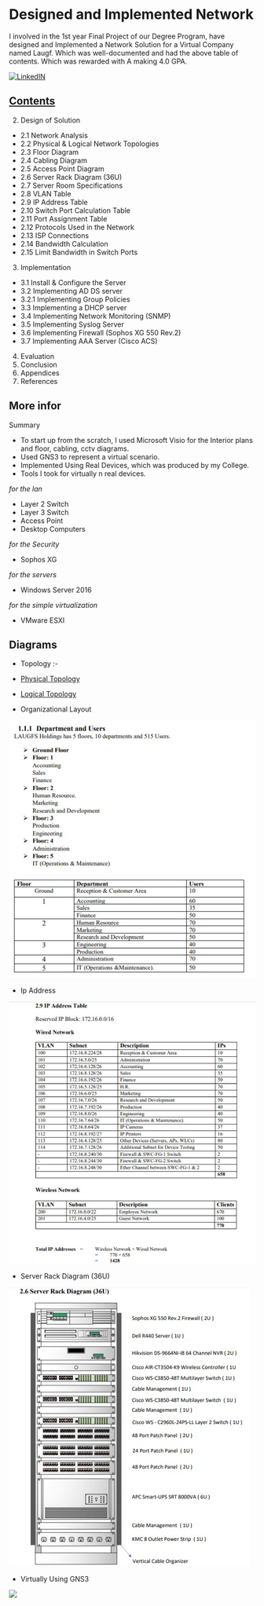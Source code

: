 # Designed and Implemented Network

I involved in the 1st year Final Project of our Degree Program, have designed and Implemented a Network Solution for a Virtual Company named Laugf. Which was well-documented and had the above table of contents. Which was rewarded with A making 4.0 GPA.

[![LinkedIN](https://img.shields.io/badge/LinkedIn-0077B5?style=for-the-badge&logo=linkedin&logoColor=white)](https://www.linkedin.com/in/jadhusan24/)

## [Contents](./Contents/Contents.pdf)
2. Design of Solution
 - 2.1 Network Analysis
 - 2.2 Physical & Logical Network Topologies
 - 2.3 Floor Diagram
 - 2.4 Cabling Diagram
 - 2.5 Access Point Diagram
 - 2.6 Server Rack Diagram (36U)
 - 2.7 Server Room Specifications
 - 2.8 VLAN Table
 - 2.9 IP Address Table
 - 2.10 Switch Port Calculation Table 
 - 2.11 Port Assignment Table
 - 2.12 Protocols Used in the Network 
 - 2.13 ISP Connections
 - 2.14 Bandwidth Calculation
 - 2.15 Limit Bandwidth in Switch Ports
3. Implementation
 - 3.1 Install & Configure the Server
 - 3.2 Implementing AD DS server 
 - 3.2.1 Implementing Group Policies
 - 3.3 Implementing a DHCP server
 - 3.4 Implementing Network Monitoring (SNMP) 
 - 3.5 Implementing Syslog Server
 - 3.6 Implementing Firewall (Sophos XG 550 Rev.2)
 - 3.7 Implementing AAA Server (Cisco ACS)
4. Evaluation
5. Conclusion
6. Appendices
7. References

## More infor

Summary

- To start up from the scratch, I used Microsoft Visio for the Interior plans and floor, cabling, cctv diagrams.
- Used GNS3 to represent a virtual scenario.
- Implemented Using Real Devices, which was produced by my College.
- Tools I took for virtually n real devices.

*for the lan* <br />
-   Layer 2 Switch
-   Layer 3 Switch
-   Access Point
-   Desktop Computers

*for the Security* <br />
-   Sophos XG

*for the servers* <br />
-   Windows Server 2016

*for the simple virtualization* <br />
-   VMware ESXI


## Diagrams
 - Topology :-
 
 - [Physical Topology](./Contents/PhysicalTopology.pdf)
 - [Logical Topology](./Contents/LogicalTopology.pdf)
 
 
 - Organizational Layout

![Screenshot](./images/1.jpg)

 - Ip Address

  ![Screenshot](./images/Ipaddress.jpg)

- Server Rack Diagram (36U)
 
 ![Screenshot](./images/2.jpg)
 
 - Virtually Using GNS3

 ![](/gns3.gif)
